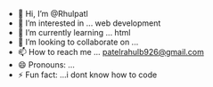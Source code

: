 - 👋 Hi, I’m @Rhulpatl
- 👀 I’m interested in ... web development
- 🌱 I’m currently learning ... html 
- 💞️ I’m looking to collaborate on ...
- 📫 How to reach me ... patelrahulb926@gmail.com
- 😄 Pronouns: ...
- ⚡ Fun fact: ...i dont know how to code

<!---
Rhulpatl/Rhulpatl is a ✨ special ✨ repository because its `README.md` (this file) appears on your GitHub profile.
You can click the Preview link to take a look at your changes.
--->
